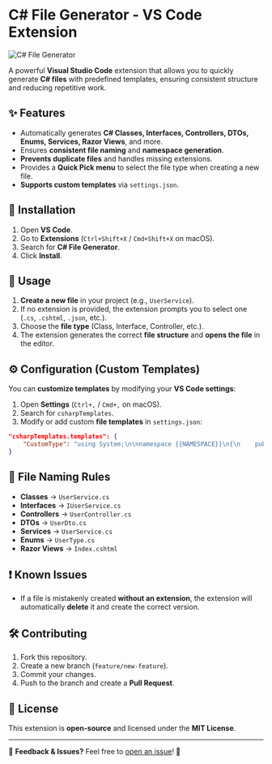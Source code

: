 # C# File Generator - VS Code Extension

![C# File Generator](https://img.shields.io/badge/VSCode-Extension-blue.svg)

A powerful **Visual Studio Code** extension that allows you to quickly generate **C# files** with predefined templates, ensuring consistent structure and reducing repetitive work.

## ✨ Features
- Automatically generates **C# Classes, Interfaces, Controllers, DTOs, Enums, Services, Razor Views**, and more.
- Ensures **consistent file naming** and **namespace generation**.
- **Prevents duplicate files** and handles missing extensions.
- Provides a **Quick Pick menu** to select the file type when creating a new file.
- **Supports custom templates** via `settings.json`.

## 📌 Installation
1. Open **VS Code**.
2. Go to **Extensions** (`Ctrl+Shift+X` / `Cmd+Shift+X` on macOS).
3. Search for **C# File Generator**.
4. Click **Install**.

## 🚀 Usage
1. **Create a new file** in your project (e.g., `UserService`).
2. If no extension is provided, the extension prompts you to select one (`.cs`, `.cshtml`, `.json`, etc.).
3. Choose the **file type** (Class, Interface, Controller, etc.).
4. The extension generates the correct **file structure** and **opens the file** in the editor.

## ⚙️ Configuration (Custom Templates)
You can **customize templates** by modifying your **VS Code settings**:

1. Open **Settings** (`Ctrl+,` / `Cmd+,` on macOS).
2. Search for `csharpTemplates`.
3. Modify or add custom **file templates** in `settings.json`:

```json
"csharpTemplates.templates": {
    "CustomType": "using System;\n\nnamespace {{NAMESPACE}}\n{\n    public class {{NAME}} { }\n}"
}
```

## 📂 File Naming Rules
- **Classes** → `UserService.cs`
- **Interfaces** → `IUserService.cs`
- **Controllers** → `UserController.cs`
- **DTOs** → `UserDto.cs`
- **Services** → `UserService.cs`
- **Enums** → `UserType.cs`
- **Razor Views** → `Index.cshtml`

## ❗ Known Issues
- If a file is mistakenly created **without an extension**, the extension will automatically **delete** it and create the correct version.

## 🛠️ Contributing
1. Fork this repository.
2. Create a new branch (`feature/new-feature`).
3. Commit your changes.
4. Push to the branch and create a **Pull Request**.

## 📄 License
This extension is **open-source** and licensed under the **MIT License**.

---
📢 **Feedback & Issues?** Feel free to [open an issue](https://github.com/your-repo/vscode-csharp-file-generator/issues)! 🚀

